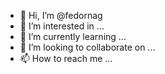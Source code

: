 - 👋 Hi, I’m @fedornag
- 👀 I’m interested in ...
- 🌱 I’m currently learning ...
- 💞️ I’m looking to collaborate on ...
- 📫 How to reach me ...

<!---
fedornag/fedornag is a ✨ special ✨ repository because its `README.md` (this file) appears on your GitHub profile.
You can click the Preview link to take a look at your changes.
--->
